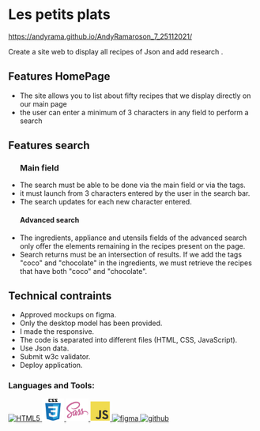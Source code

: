# Les petits plats

https://andyrama.github.io/AndyRamaroson_7_25112021/

Create a site web to display all recipes of Json and add research . 

## Features HomePage
<ul>
  <li>The site allows you to list about fifty recipes that we display directly on our main page</li>
  <li>the user can enter a minimum of 3 characters in any field to perform a search</li>
</ul>

## Features search

<ul>
  <h3>Main field</h3>
  
  <li>The search must be able to be done via the main field or via the tags.</li>
  <li>it must launch from 3 characters entered by the user in the search bar.</li>
  <li>The search updates for each new character entered.</li>
  
  <h4>Advanced search</h4>
  
  <li>The ingredients, appliance and utensils fields of the advanced search only offer the elements remaining in the recipes present on the page.</li>
  <li>Search returns must be an intersection of results. If we add the tags "coco" and "chocolate" in the ingredients, we must retrieve the recipes that have both "coco" and "chocolate".</li>
</ul>

## Technical contraints

<ul>
  <li>Approved mockups on figma.</li>
  <li>Only the desktop model has been provided.</li>
  <li>I made the responsive.</li>
  <li>The code is separated into different files (HTML, CSS, JavaScript).</li>
  <li>Use Json data.</li>
  <li>Submit w3c validator.</li>
  <li>Deploy application.</li>
</ul>

<h3 align="left">Languages and Tools:</h3>
<p align="left">
	<a href="https://developer.mozilla.org/fr/docs/Web/HTML" target="_blank" rel="noreferrer"> 
		<img src="https://www.vectorlogo.zone/logos/w3_html5/w3_html5-icon.svg" alt="HTML5" width="37" height="37" /> 
	</a>
	<a href="https://www.w3schools.com/css/" target="_blank" rel="noreferrer"> 
		<img src="https://raw.githubusercontent.com/devicons/devicon/master/icons/css3/css3-original-wordmark.svg" alt="css3" width="45" height="45" /> 
	</a>
 	<a href="https://sass-lang.com" target="_blank" rel="noreferrer"> 
   		<img src="https://raw.githubusercontent.com/devicons/devicon/master/icons/sass/sass-original.svg" alt="sass" width="45" height="45"/> 
 	</a>
 	<a href="https://developer.mozilla.org/en-US/docs/Web/JavaScript" target="_blank" rel="noreferrer"> 
  		<img src="https://raw.githubusercontent.com/devicons/devicon/master/icons/javascript/javascript-original.svg" alt="javascript" width="40" height="40"/> 
 	</a> 
 	<a href="https://www.figma.com/" target="_blank" rel="noreferrer"> 
  		<img src="https://www.vectorlogo.zone/logos/figma/figma-icon.svg" alt="figma" width="40" height="40"/> 
 	</a>
 	<a href="https://git-scm.com/" target="_blank" rel="noreferrer"> 
  		<img src="https://cdn.jsdelivr.net/gh/devicons/devicon/icons/github/github-original.svg" alt="github" width="40" height="40"/> 
 	</a> 
</p>
